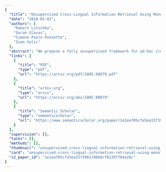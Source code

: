 ```yaml
---
{
  "title": "Unsupervised Cross-Lingual Information Retrieval Using Monolingual Data Only",
  "date": "2018-05-02",
  "authors": [
    "Robert Litschko",
    "Goran Glavas",
    "Simone Paolo Ponzetto",
    "Ivan Vulic"
  ],
  "abstract": "We propose a fully unsupervised framework for ad-hoc cross-lingual information retrieval (CLIR) which requires no bilingual data at all. The framework leverages shared cross-lingual word embedding spaces in which terms, queries, and documents can be represented, irrespective of their actual language. The shared embedding spaces are induced solely on the basis of monolingual corpora in two languages through an iterative process based on adversarial neural networks. Our experiments on the standard CLEF CLIR collections for three language pairs of varying degrees of language similarity (English-Dutch/Italian/Finnish) demonstrate the usefulness of the proposed fully unsupervised approach. Our CLIR models with unsupervised cross-lingual embeddings outperform baselines that utilize cross-lingual embeddings induced relying on word-level and document-level alignments. We then demonstrate that further improvements can be achieved by unsupervised ensemble CLIR models. We believe that the proposed framework is the first step towards development of effective CLIR models for language pairs and domains where parallel data are scarce or non-existent.",
  "links": [
    {
      "title": "PDF",
      "type": "pdf",
      "url": "https://arxiv.org/pdf/1805.00879.pdf"
    },
    {
      "title": "arXiv.org",
      "type": "arxiv",
      "url": "https://arxiv.org/abs/1805.00879"
    },
    {
      "title": "Semantic Scholar",
      "type": "semanticscholar",
      "url": "https://www.semanticscholar.org/paper/1e1ea705cfe5ea1573961746b8cf81397764a28c"
    }
  ],
  "supervision": [],
  "tasks": [],
  "methods": [],
  "thumbnail": "unsupervised-cross-lingual-information-retrieval-using-monolingual-data-only-thumb.jpg",
  "card": "unsupervised-cross-lingual-information-retrieval-using-monolingual-data-only-card.jpg",
  "s2_paper_id": "1e1ea705cfe5ea1573961746b8cf81397764a28c"
}
---
```


